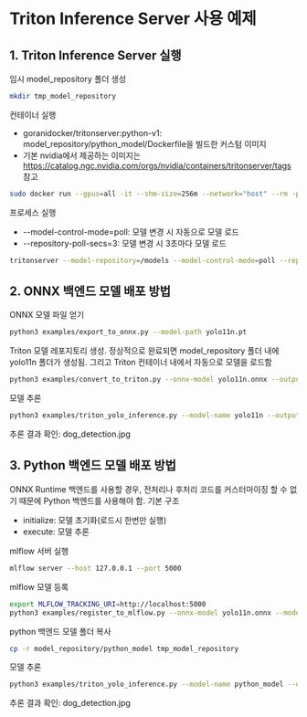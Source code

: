 # Triton Inference Server 사용 예제

## 1. Triton Inference Server 실행

임시 model_repository 폴더 생성
```bash
mkdir tmp_model_repository
```

컨테이너 실행
* goranidocker/tritonserver:python-v1: model_repository/python_model/Dockerfile을 빌드한 커스텀 이미지
* 기본 nvidia에서 제공하는 이미지는 https://catalog.ngc.nvidia.com/orgs/nvidia/containers/tritonserver/tags 참고

```bash
sudo docker run --gpus=all -it --shm-size=256m --network="host" --rm -p 8000:8000 -p 8001:8001 -p 8002:8002 -v $(pwd)/tmp_model_repository:/models goranidocker/tritonserver:python-v1
```

프로세스 실행
* --model-control-mode=poll: 모델 변경 시 자동으로 모델 로드
* --repository-poll-secs=3: 모델 변경 시 3초마다 모델 로드

```bash
tritonserver --model-repository=/models --model-control-mode=poll --repository-poll-secs=3
```

## 2. ONNX 백엔드 모델 배포 방법

ONNX 모델 파일 얻기
```bash
python3 examples/export_to_onnx.py --model-path yolo11n.pt
```

Triton 모델 레포지토리 생성. 정상적으로 완료되면 model_repository 폴더 내에 yolo11n 폴더가 생성됨. 그리고 Triton 컨테이너 내에서 자동으로 모델을 로드함
```bash
python3 examples/convert_to_triton.py --onnx-model yolo11n.onnx --output-dir tmp_model_repository --model-name yolo11n --model-version 1
```

모델 추론
```bash
python3 examples/triton_yolo_inference.py --model-name yolo11n --output-name output0 --output-image dog_detection.jpg
```

추론 결과 확인: dog_detection.jpg

## 3. Python 백엔드 모델 배포 방법

ONNX Runtime 백엔드를 사용할 경우, 전처리나 후처리 코드를 커스터마이징 할 수 없기 때문에 Python 백엔드를 사용해야 함.
기본 구조
* initialize: 모델 초기화(로드시 한번만 실행)
* execute: 모델 추론

mlflow 서버 실행
```bash
mlflow server --host 127.0.0.1 --port 5000
```

mlflow 모델 등록
```bash
export MLFLOW_TRACKING_URI=http://localhost:5000
python3 examples/register_to_mlflow.py --onnx-model yolo11n.onnx --model-name yolo11n
```

python 백엔드 모델 폴더 복사
```bash
cp -r model_repository/python_model tmp_model_repository
```

모델 추론
```bash
python3 examples/triton_yolo_inference.py --model-name python_model --output-name detections --output-image dog_detection.jpg
```

추론 결과 확인: dog_detection.jpg



